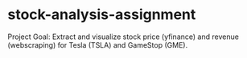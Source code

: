 # stock-analysis-assignment
Project Goal: Extract and visualize stock price (yfinance) and revenue (webscraping) for Tesla (TSLA) and GameStop (GME).

